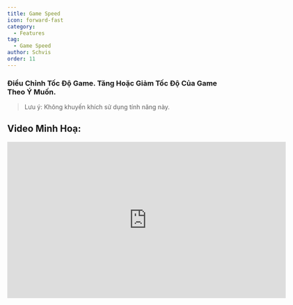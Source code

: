 ```yaml
---
title: Game Speed
icon: forward-fast
category:
  - Features
tag:
  - Game Speed
author: Schvis
order: 11
---
```


### Điều Chỉnh Tốc Độ Game. Tăng Hoặc Giảm Tốc Độ Của Game Theo Ý Muốn.

>Lưu ý: Không khuyến khích sử dụng tính năng này.

## Video Minh Hoạ:

<div class="iframe-container"><iframe width="640" height="360" src="https://www.youtube.com/embed/MzXhudYkaDg?list=PL5eI1Tb64p56g27qfYk7VuFTz4FK6YrKa" title="Korepi - Game Speed" frameborder="0" allow="accelerometer; autoplay; clipboard-write; encrypted-media; gyroscope; picture-in-picture; web-share" allowfullscreen></iframe></div>
